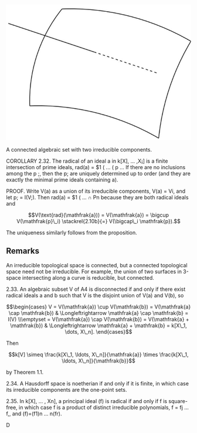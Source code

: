 ![](images_LLM/page_0_figure_1.jpeg)

A connected algebraic set with two irreducible components.

COROLLARY 2.32. The radical of an ideal a in k[X], ... ,X¡] is a finite intersection of prime ideals, rad(a) = \$1 ( ... ( p ... If there are no inclusions among the p ;, then the p; are uniquely determined up to order (and they are exactly the minimal prime ideals containing a).

PROOF. Write V(a) as a union of its irreducible components, V(a) = Vi, and let p; = I(V;). Then rad(a) = \$1 ( ... ∩ Pn because they are both radical ideals and

$$V(\text{rad}(\mathfrak{a})) = V(\mathfrak{a}) = \bigcup V(\mathfrak{p}\_i) \stackrel{2.10b}{=} V(\bigcap\_i \mathfrak{p}).$$

The uniqueness similarly follows from the proposition.

## Remarks

An irreducible topological space is connected, but a connected topological space need not be irreducible. For example, the union of two surfaces in 3-space intersecting along a curve is reducible, but connected.

2.33. An algebraic subset V of A4 is disconnected if and only if there exist radical ideals a and b such that V is the disjoint union of V(a) and V(b), so

$$\begin{cases} V = V(\mathfrak{a}) \cup V(\mathfrak{b}) = V(\mathfrak{a} \cap \mathfrak{b}) & \Longleftrightarrow \mathfrak{a} \cap \mathfrak{b} = I(V) \\\emptyset = V(\mathfrak{a}) \cap V(\mathfrak{b}) = V(\mathfrak{a} + \mathfrak{b}) & \Longleftrightarrow \mathfrak{a} + \mathfrak{b} = k[X\_1, \dots, X\_n]. \end{cases}$$

Then

$$k[V] \simeq \frac{k[X\_1, \ldots, X\_n]}{\mathfrak{a}} \times \frac{k[X\_1, \ldots, X\_n]}{\mathfrak{b}}$$

by Theorem 1.1.

2.34. A Hausdorff space is noetherian if and only if it is finite, in which case its irreducible components are the one-point sets.

2.35. In k[X], ... , Xn], a principal ideal (f) is radical if and only if f is square-free, in which case f is a product of distinct irreducible polynomials, f = fj ... f,, and (f)=(f1)n ... n(fr).

D
